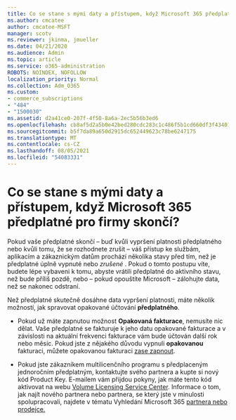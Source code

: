 ```yaml
---
title: Co se stane s mými daty a přístupem, když Microsoft 365 předplatné pro firmy skončí?
ms.author: cmcatee
author: cmcatee-MSFT
manager: scotv
ms.reviewer: jkinma, jmueller
ms.date: 04/21/2020
ms.audience: Admin
ms.topic: article
ms.service: o365-administration
ROBOTS: NOINDEX, NOFOLLOW
localization_priority: Normal
ms.collection: Adm_O365
ms.custom:
- commerce_subscriptions
- "484"
- "1500030"
ms.assetid: d2a41ce0-207f-4f50-8a6a-2ec5b56b3ed6
ms.openlocfilehash: cb8af5d2a5b0e42bed280cdc283c1c486f5b1cd660df3f4340159950395034e9
ms.sourcegitcommit: b5f7da89a650d2915dc652449623c78be6247175
ms.translationtype: MT
ms.contentlocale: cs-CZ
ms.lasthandoff: 08/05/2021
ms.locfileid: "54083331"
---
```

# <a name="what-happens-to-my-data-and-access-when-my-microsoft-365-for-business-subscription-ends"></a>Co se stane s mými daty a přístupem, když Microsoft 365 předplatné pro firmy skončí?

Pokud vaše předplatné skončí – buď kvůli vypršení platnosti předplatného nebo kvůli tomu, že se rozhodnete zrušit – váš přístup ke službám, aplikacím a zákaznickým datům prochází několika stavy před tím, než je předplatné úplně vypnuté nebo  *zrušené*  . Pokud o tomto postupu víte, budete lépe vybaveni k tomu, abyste vrátili předplatné do aktivního stavu, než bude příliš pozdě, nebo – pokud opouštíte Microsoft – zálohujte data, než se nakonec odstraní.
  
Než předplatné skutečně dosáhne data vypršení platnosti, máte několik možností, jak spravovat opakované účtování **předplatného**.
  
- Pokud už máte zapnutou možnost **Opakovaná fakturace**, nemusíte nic dělat. Vaše předplatné se fakturuje  k jeho datu opakované fakturace a v závislosti na aktuální frekvenci fakturace vám bude účtován další rok nebo měsíc. Pokud jste z nějakého důvodu vypnuli **opakovanou** fakturaci, můžete opakovanou fakturaci [zase zapnout](https://docs.microsoft.com/microsoft-365/commerce/subscriptions/renew-your-subscription#turn-recurring-billing-off-or-on).

- Pokud jste zákazníkem multilicenčního programu s předplaceným jednoročním předplatným, kontaktujte svého partnera a kupte si nový kód Product Key. E-mailem vám přijdou pokyny, jak máte tento kód aktivovat na webu [Volume Licensing Service Center](https://go.microsoft.com/fwlink/p/?LinkID=282016). Informace o tom, jak najít nového partnera nebo partnera, se který jste v minulosti spolupracovali, najdete v tématu Vyhledání Microsoft 365 [partnera nebo prodejce.](https://docs.microsoft.com/microsoft-365/admin/manage/find-your-partner-or-reseller)